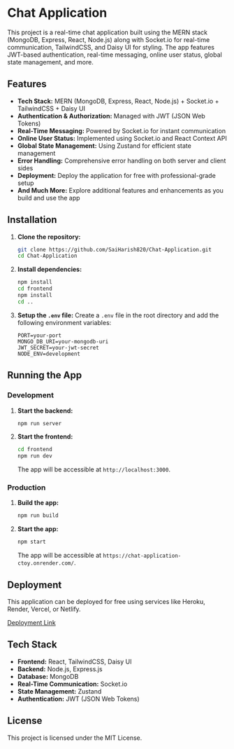 # Chat Application

This project is a real-time chat application built using the MERN stack (MongoDB, Express, React, Node.js) along with Socket.io for real-time communication, TailwindCSS, and Daisy UI for styling. The app features JWT-based authentication, real-time messaging, online user status, global state management, and more.

## Features

- **Tech Stack:** MERN (MongoDB, Express, React, Node.js) + Socket.io + TailwindCSS + Daisy UI
- **Authentication & Authorization:** Managed with JWT (JSON Web Tokens)
- **Real-Time Messaging:** Powered by Socket.io for instant communication
- **Online User Status:** Implemented using Socket.io and React Context API
- **Global State Management:** Using Zustand for efficient state management
- **Error Handling:** Comprehensive error handling on both server and client sides
- **Deployment:** Deploy the application for free with professional-grade setup
- **And Much More:** Explore additional features and enhancements as you build and use the app

## Installation

1. **Clone the repository:**
   ```bash
   git clone https://github.com/SaiHarish820/Chat-Application.git
   cd Chat-Application
   ```

2. **Install dependencies:**
   ```bash
   npm install
   cd frontend
   npm install
   cd ..
   ```

3. **Setup the `.env` file:**
   Create a `.env` file in the root directory and add the following environment variables:

   ```env
   PORT=your-port
   MONGO_DB_URI=your-mongodb-uri
   JWT_SECRET=your-jwt-secret
   NODE_ENV=development
   ```

## Running the App

### Development

1. **Start the backend:**
   ```bash
   npm run server
   ```

2. **Start the frontend:**
   ```bash
   cd frontend
   npm run dev
   ```

   The app will be accessible at `http://localhost:3000`.

### Production

1. **Build the app:**
   ```bash
   npm run build
   ```

2. **Start the app:**
   ```bash
   npm start
   ```

   The app will be accessible at `https://chat-application-ctoy.onrender.com/`.

## Deployment

This application can be deployed for free using services like Heroku, Render, Vercel, or Netlify.

[Deployment Link](https://chat-application-ctoy.onrender.com/)

## Tech Stack

- **Frontend:** React, TailwindCSS, Daisy UI
- **Backend:** Node.js, Express.js
- **Database:** MongoDB
- **Real-Time Communication:** Socket.io
- **State Management:** Zustand
- **Authentication:** JWT (JSON Web Tokens)


## License

This project is licensed under the MIT License.

